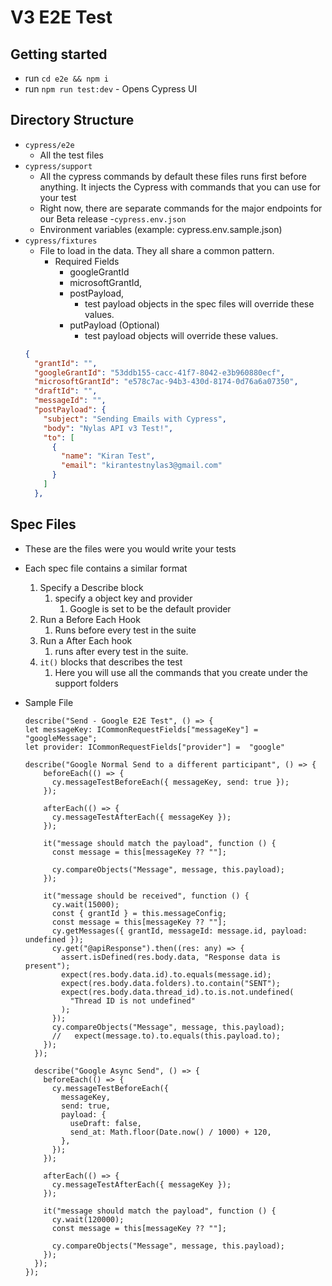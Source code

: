 # V3 E2E Test

## Getting started

- run `cd e2e && npm i`
- run `npm run test:dev` - Opens Cypress UI

## Directory Structure

- `cypress/e2e`
  - All the test files
- `cypress/support`
  - All the cypress commands by default these files runs first before anything. It injects the Cypress with commands that you can use for your test
  - Right now, there are separate commands for the major endpoints for our Beta release -`cypress.env.json`
  - Environment variables (example: cypress.env.sample.json)
- `cypress/fixtures`
  - File to load in the data. They all share a common pattern.
    - Required Fields
      - googleGrantId
      - microsoftGrantId,
      - postPayload,
        - test payload objects in the spec files will override these values.
      - putPayload (Optional)
        - test payload objects will override these values.
  ```json
  {
    "grantId": "",
    "googleGrantId": "53ddb155-cacc-41f7-8042-e3b960880ecf",
    "microsoftGrantId": "e578c7ac-94b3-430d-8174-0d76a6a07350",
    "draftId": "",
    "messageId": "",
    "postPayload": {
      "subject": "Sending Emails with Cypress",
      "body": "Nylas API v3 Test!",
      "to": [
        {
          "name": "Kiran Test",
          "email": "kirantestnylas3@gmail.com"
        }
      ]
    },
  ```

## Spec Files

- These are the files were you would write your tests
- Each spec file contains a similar format
  1. Specify a Describe block
     1. specify a object key and provider
        1. Google is set to be the default provider
  2. Run a Before Each Hook
     1. Runs before every test in the suite
  3. Run a After Each hook
     1. runs after every test in the suite.
  4. `it()` blocks that describes the test
     1. Here you will use all the commands that you create under the support folders
- Sample File

  ```
  describe("Send - Google E2E Test", () => {
  let messageKey: ICommonRequestFields["messageKey"] = "googleMessage";
  let provider: ICommonRequestFields["provider"] =  "google"

  describe("Google Normal Send to a different participant", () => {
      beforeEach(() => {
        cy.messageTestBeforeEach({ messageKey, send: true });
      });

      afterEach(() => {
        cy.messageTestAfterEach({ messageKey });
      });

      it("message should match the payload", function () {
        const message = this[messageKey ?? ""];

        cy.compareObjects("Message", message, this.payload);
      });

      it("message should be received", function () {
        cy.wait(15000);
        const { grantId } = this.messageConfig;
        const message = this[messageKey ?? ""];
        cy.getMessages({ grantId, messageId: message.id, payload: undefined });
        cy.get("@apiResponse").then((res: any) => {
          assert.isDefined(res.body.data, "Response data is present");
          expect(res.body.data.id).to.equals(message.id);
          expect(res.body.data.folders).to.contain("SENT");
          expect(res.body.data.thread_id).to.is.not.undefined(
            "Thread ID is not undefined"
          );
        });
        cy.compareObjects("Message", message, this.payload);
        //   expect(message.to).to.equals(this.payload.to);
      });
    });

    describe("Google Async Send", () => {
      beforeEach(() => {
        cy.messageTestBeforeEach({
          messageKey,
          send: true,
          payload: {
            useDraft: false,
            send_at: Math.floor(Date.now() / 1000) + 120,
          },
        });
      });

      afterEach(() => {
        cy.messageTestAfterEach({ messageKey });
      });

      it("message should match the payload", function () {
        cy.wait(120000);
        const message = this[messageKey ?? ""];

        cy.compareObjects("Message", message, this.payload);
      });
    });
  });
  ```
